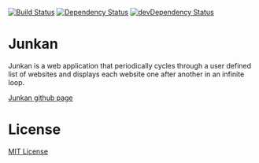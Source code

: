 [![Build Status](https://travis-ci.org/C3-TKO/junkan.svg?branch=master)](https://travis-ci.org/C3-TKO/junkan)
[![Dependency Status](https://david-dm.org/C3-TKO/junkan.svg)](https://david-dm.org/C3-TKO/junkan)
[![devDependency Status](https://david-dm.org/C3-TKO/junkan/dev-status.svg)](https://david-dm.org/C3-TKO/junkan#info=devDependencies)

# Junkan
Junkan is a web application that periodically cycles through a user defined list of websites and displays each website one after another in an infinite loop. 

[Junkan github page](http://c3-tko.github.io/junkan)

# License
[MIT License](LICENSE.md)
